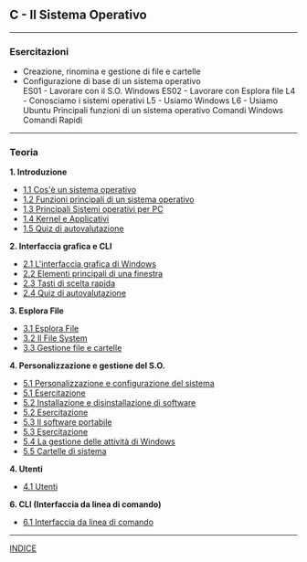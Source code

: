 ## C - Il Sistema Operativo

---
### Esercitazioni
- Creazione, rinomina e gestione di file e cartelle  
- Configurazione di base di un sistema operativo  
ES01 - Lavorare con il S.O. Windows
ES02 - Lavorare con Esplora file
L4 - Conosciamo i sistemi operativi
L5 - Usiamo Windows
L6 - Usiamo Ubuntu
Principali funzioni di un sistema operativo
Comandi Windows 
Comandi Rapidi

---
### Teoria
**1. Introduzione**
- [1.1 Cos'è un sistema operativo](<1.1 Cos'è un sistema operativo.md>)  
- [1.2 Funzioni principali di un sistema operativo](<1.2 Funzioni principali di un sistema operativo.md>)
- [1.3 Principali Sistemi operativi per PC](<1.3 Principali Sistemi operativi per PC.md>)
- [1.4 Kernel e Applicativi](<1.4 Kernel e Applicativi.md>)
- [1.5 Quiz di autovalutazione](<1.5 Quiz di autovalutazione.md>)

**2. Interfaccia grafica e CLI**
- [2.1 L'interfaccia grafica di Windows](<2.1 L'interfaccia grafica di Windows.md>)
- [2.2 Elementi principali di una finestra](<2.2 Elementi principali di una finestra.md>)
- [2.3 Tasti di scelta rapida](<2.3 Tasti di scelta rapida.md>)
- [2.4 Quiz di autovalutazione](<2.4 Quiz di autovalutazione.md>)

**3. Esplora File**
- [3.1 Esplora File](<3.1 Esplora File.md>)
- [3.2 Il File System](<3.2 Il File System.md>)
- [3.3 Gestione file e cartelle](<3.3 Gestione file e cartelle.md>)

**4. Personalizzazione e gestione del S.O.**
- [5.1 Personalizzazione e configurazione del sistema](<1.9 Personalizzazione e configurazione del sistema.md>)  
- [5.1 Esercitazione](<5.1 esercitazione.md>)
- [5.2 Installazione e disinstallazione di software](<5.2 Installazione e disinstallazione di software.md>)  
- [5.2 Esercitazione](<5.2 Esercitazione.md>) 
- [5.3 Il software portabile](<5.3 Il software portabile.md>) 
- [5.3 Esercitazione](<5.3 Esercitazione.md>) 
- [5.4 La gestione delle attività di Windows](<5.4 La gestione delle attività di Windows.md>)
- [5.5 Cartelle di sistema](<5.5 Cartelle di sistema.md>)

**4. Utenti**
- [4.1 Utenti](<4.1 Utenti.md>)

**6. CLI (Interfaccia da linea di comando)**
- [6.1 Interfaccia da linea di comando](<2.3 interfaccia da linea di comando.md>)

--- 
[INDICE](../README.md) 